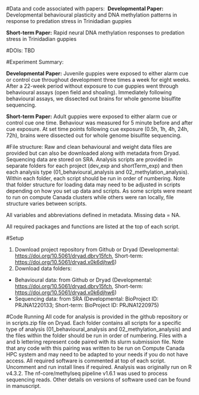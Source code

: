 #Data and code associated with papers: 
**Developmental Paper:** Developmental behavioural plasticity and DNA methylation patterns in response to predation stress in Trinidadian guppies

**Short-term Paper:** Rapid neural DNA methylation responses to predation stress in Trinidadian guppies

#DOIs: TBD

#Experiment Summary: 

**Developmental Paper:** Juvenile guppies were exposed to either alarm cue or control cue throughout development three times a week for eight weeks. After a 22-week period without exposure to cue guppies went through behavioural assays (open field and shoaling). Immediately following behavioural assays, we dissected out brains for whole genome bisulfite sequencing. 

**Short-term Paper:** Adult guppies were exposed to either alarm cue or control cue one time. Behaviour was measured for 5 minute before and after cue exposure. At set time points following cue exposure (0.5h, 1h, 4h, 24h, 72h), brains were dissected out for whole genome bisulfite sequencing.

#File structure: Raw and clean behavioural and weight data files are provided but can also be downloaded along with metadata from Dryad. Sequencing data are stored on SRA. Analysis scripts are provided in separate folders for each project (dev_exp and shortTerm_exp) and then each analysis type (01_behavioural_analysis and 02_methylation_analysis). Within each folder, each script should be run in order of numbering. Note that folder structure for loading data may need to be adjusted in scripts depending on how you set up data and scripts. As some scripts were meant to run on compute Canada clusters while others were ran locally, file structure varies between scripts.

All variables and abbreviations defined in metadata. Missing data = NA. 

All required packages and functions are listed at the top of each script. 

#Setup 
1. Download project repository from Github or Dryad (Developmental: https://doi.org/10.5061/dryad.dbrv15fch,
                                                     Short-term: https://doi.org/10.5061/dryad.x0k6djhw6)
2. Download data folders:
 - Behavioural data: from Github or Dryad (Developmental: https://doi.org/10.5061/dryad.dbrv15fch, 
                                           Short-term: https://doi.org/10.5061/dryad.x0k6djhw6)
 - Sequencing data: from SRA (Developmental: BioProject ID: PRJNA1220133; 
                              Short-term: BioProject ID: PRJNA1220975)

 #Code Running
 All code for analysis is provided in the github repository or in scripts.zip file on Dryad. Each folder contains all scripts for a specific type of analysis (01_behavioural_analysis and 02_methylation_analysis) and the files within the folder should be run in order of numbering. Files with a and b lettering represent code paired with its slurm submission file. Note that any code with this pairing was written to be run on Compute Canada HPC system and may need to be adapted to your needs if you do not have access. All required software is commented at top of each script. Uncomment and run install lines if required. Analysis was originally run on R v4.3.2. The nf-core/methylseq pipeline v1.6.1 was used to process sequencing reads. Other details on versions of software used can be found in manuscript.